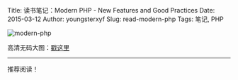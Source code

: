 Title: 读书笔记：Modern PHP - New Features and Good Practices
Date: 2015-03-12
Author: youngsterxyf
Slug: read-modern-php
Tags: 笔记, PHP

![modern-php](https://i.loli.net/2020/06/14/FLWAniqmMGEs8Ja.png)

高清无码大图：[戳这里](https://i.loli.net/2020/06/14/FLWAniqmMGEs8Ja.png)

------

推荐阅读！
